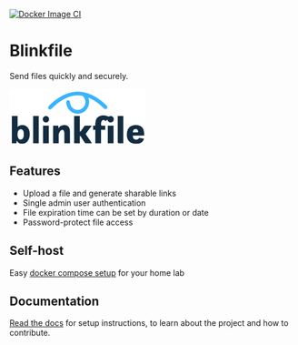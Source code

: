[![Docker Image CI](https://github.com/benjohns1/blinkfile/actions/workflows/ci.yml/badge.svg)](https://github.com/benjohns1/blinkfile/actions/workflows/ci.yml)

# Blinkfile
Send files quickly and securely.

[![Blinkfile](docs/static/images/logo.png)](https://benjohns1.github.io/blinkfile)

## Features
- Upload a file and generate sharable links
- Single admin user authentication
- File expiration time can be set by duration or date
- Password-protect file access

## Self-host
Easy [docker compose setup](https://benjohns1.github.io/blinkfile/getting-started/#docker-compose) for your home lab

## Documentation
[Read the docs](https://benjohns1.github.io/blinkfile) for setup instructions, to learn about the project and how to contribute.
